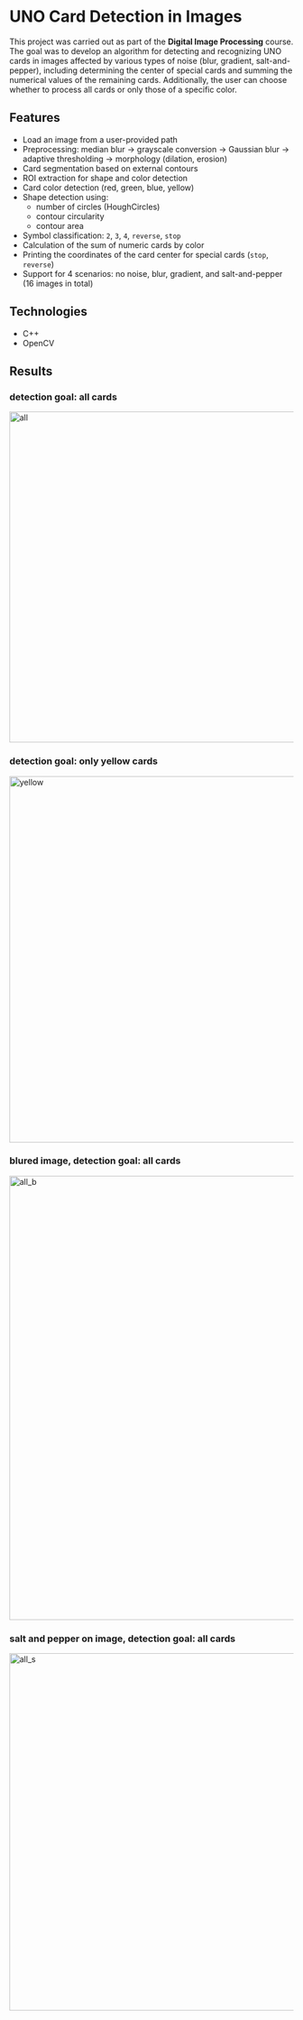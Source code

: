 # UNO Card Detection in Images  

This project was carried out as part of the **Digital Image Processing** course.  
The goal was to develop an algorithm for detecting and recognizing UNO cards in images affected by various types of noise (blur, gradient, salt-and-pepper), including determining the center of special cards and summing the numerical values of the remaining cards. Additionally, the user can choose whether to process all cards or only those of a specific color. 

## Features  

- Load an image from a user-provided path  
- Preprocessing: median blur → grayscale conversion → Gaussian blur → adaptive thresholding → morphology (dilation, erosion)  
- Card segmentation based on external contours  
- ROI extraction for shape and color detection  
- Card color detection (red, green, blue, yellow)  
- Shape detection using:  
  - number of circles (HoughCircles)  
  - contour circularity  
  - contour area  
- Symbol classification: `2`, `3`, `4`, `reverse`, `stop`  
- Calculation of the sum of numeric cards by color  
- Printing the coordinates of the card center for special cards (`stop`, `reverse`)  
- Support for 4 scenarios: no noise, blur, gradient, and salt-and-pepper (16 images in total)  

## Technologies  

- C++  
- OpenCV  

## Results

### detection goal: all cards
<img width="730" height="587" alt="all" src="https://github.com/user-attachments/assets/e0b88e67-7501-4f59-b1c3-0304272db1ea" />

### detection goal: only yellow cards
<img width="727" height="650" alt="yellow" src="https://github.com/user-attachments/assets/80c29fce-0a2a-47fc-8c6e-749f8bf06c9f" />

### blured image, detection goal: all cards
<img width="712" height="788" alt="all_b" src="https://github.com/user-attachments/assets/827cb47d-7cde-4733-89fa-caa9651add3b" />

### salt and pepper on image, detection goal: all cards
<img width="700" height="634" alt="all_s" src="https://github.com/user-attachments/assets/1629b971-2fd3-494b-9c2b-f69181542ebe" />


